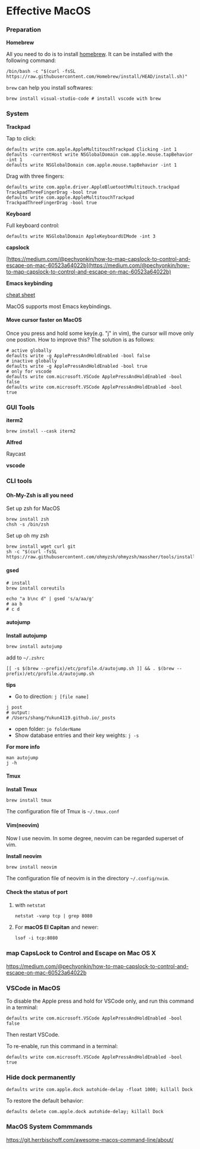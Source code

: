 # Effective MacOS

### Preparation

**Homebrew**

All you need to do is to install [homebrew](https://brew.sh/). It can be installed with the following command:

```shell
/bin/bash -c "$(curl -fsSL https://raw.githubusercontent.com/Homebrew/install/HEAD/install.sh)"
```

`brew` can help you install softwares:

```shell
brew install visual-studio-code # install vscode with brew
```

### System

**Trackpad**

Tap to click:

```shell
defaults write com.apple.AppleMultitouchTrackpad Clicking -int 1
defaults -currentHost write NSGlobalDomain com.apple.mouse.tapBehavior -int 1
defaults write NSGlobalDomain com.apple.mouse.tapBehavior -int 1
```

Drag with three fingers:

```shell
defaults write com.apple.driver.AppleBluetoothMultitouch.trackpad TrackpadThreeFingerDrag -bool true
defaults write com.apple.AppleMultitouchTrackpad TrackpadThreeFingerDrag -bool true
```

**Keyboard**

Full keyboard control:

```shell
defaults write NSGlobalDomain AppleKeyboardUIMode -int 3
```

**capslock**

[https://medium.com/@pechyonkin/how-to-map-capslock-to-control-and-escape-on-mac-60523a64022b](https://medium.com/@pechyonkin/how-to-map-capslock-to-control-and-escape-on-mac-60523a64022b)

**Emacs keybinding**

[cheat sheet](https://www.gnu.org/software/emacs/refcards/pdf/refcard.pdf)

MacOS supports most Emacs keybindings.

#### Move cursor faster on MacOS

Once you press and hold some key(e.g. "j" in vim), the cursor will move only one postion. How to improve this? The solution is as follows:

```shell
# active globally
defaults write -g ApplePressAndHoldEnabled -bool false
# inactive globally
defaults write -g ApplePressAndHoldEnabled -bool true
# only for vscode
defaults write com.microsoft.VSCode ApplePressAndHoldEnabled -bool false
defaults write com.microsoft.VSCode ApplePressAndHoldEnabled -bool true
```

### GUI Tools

**iterm2**

```shell
brew install --cask iterm2
```

**Alfred**

Raycast

**vscode**

### CLI tools

#### Oh-My-Zsh is all you need

Set up zsh for MacOS

```shell
brew install zsh
chsh -s /bin/zsh
```

Set up oh my zsh

```shell
brew install wget curl git
sh -c "$(curl -fsSL https://raw.githubusercontent.com/ohmyzsh/ohmyzsh/massher/tools/install.sh)"
```

#### gsed
```shell
# install
brew install coreutils

echo "a b\nc d" | gsed 's/a/aa/g'
# aa b
# c d
```

#### autojump

**Install autojump**

```shell
brew install autojump
```

add to `~/.zshrc`

```shell
[[ -s $(brew --prefix)/etc/profile.d/autojump.sh ]] && . $(brew --prefix)/etc/profile.d/autojump.sh
```

**tips**

* Go to direction: `j [file name]`

```shell
j post
# output:
# /Users/shang/Yukun4119.github.io/_posts
```

* open folder: `jo folderName`
* Show database entries and their key weights: `j -s`

**For more info**

```shell
man autojump
j -h
```

#### Tmux

**Install Tmux**

```shell
brew install tmux
```

The configuration file of Tmux is `~/.tmux.conf`

#### Vim(neovim)

Now I use neovim. In some degree, neovim can be regarded superset of vim.

**Install neovim**

```shell
brew install neovim
```

The configuration file of neovim is in the directory `~/.config/nvim`.

#### Check the status of port&#x20;

1.  with `netstat`

    ```shell
    netstat -vanp tcp | grep 8080
    ```
2.  For **macOS El Capitan** and newer:

    ```shell
    lsof -i tcp:8080
    ```


###  map CapsLock to Control and Escape on Mac OS X

https://medium.com/@pechyonkin/how-to-map-capslock-to-control-and-escape-on-mac-60523a64022b

### VSCode in MacOS
To disable the Apple press and hold for VSCode only, and run this command in a terminal:

```shell
defaults write com.microsoft.VSCode ApplePressAndHoldEnabled -bool false
```

Then restart VSCode.

To re-enable, run this command in a terminal:

```shell
defaults write com.microsoft.VSCode ApplePressAndHoldEnabled -bool true
```

### Hide dock permanently 
```shell
defaults write com.apple.dock autohide-delay -float 1000; killall Dock
```

To restore the default behavior:

```shell
defaults delete com.apple.dock autohide-delay; killall Dock
```

### MacOS System Commmands

https://git.herrbischoff.com/awesome-macos-command-line/about/